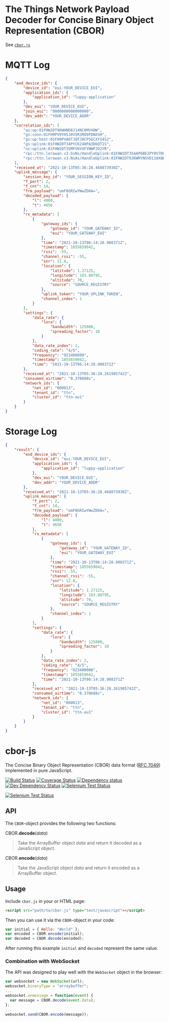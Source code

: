 # The Things Network Payload Decoder for Concise Binary Object Representation (CBOR)

See [`cbor.js`](cbor.js)

# MQTT Log

```json
{
    "end_device_ids": {
        "device_id": "eui-YOUR_DEVICE_EUI",
        "application_ids": {
            "application_id": "luppy-application"
        },
        "dev_eui": "YOUR_DEVICE_EUI",
        "join_eui": "0000000000000000",
        "dev_addr": "YOUR_DEVICE_ADDR"
    },
    "correlation_ids": [
        "as:up:01FHW2DT9KWHND8J14NC0MV40W",
        "gs:conn:01FH9PV9YH5J0V5R3RQ9FDNXSH",
        "gs:up:host:01FH9PVA6TJQTJ0CP5GCXYS4S2",
        "gs:uplink:01FHW2DT34PYCK248PA3D6QT1S",
        "ns:uplink:01FHW2DT35MFV6VXFYNWPJD2YR",
        "rpc:/ttn.lorawan.v3.GsNs/HandleUplink:01FHW2DT354AP6BE2PY0V7DCAS",
        "rpc:/ttn.lorawan.v3.NsAs/HandleUplink:01FHW2DT9JKWRYNSVD110XQWBC"
    ],
    "received_at": "2021-10-13T05:36:28.468873930Z",
    "uplink_message": {
        "session_key_id": "YOUR_SESSION_KEY_ID",
        "f_port": 2,
        "f_cnt": 14,
        "frm_payload": "omF0GRIwYWwZD6A=",
        "decoded_payload": {
            "l": 4000,
            "t": 4656
        },
        "rx_metadata": [
            {
                "gateway_ids": {
                    "gateway_id": "YOUR_GATEWAY_ID",
                    "eui": "YOUR_GATEWAY_EUI"
                },
                "time": "2021-10-13T06:14:28.908371Z",
                "timestamp": 1855659042,
                "rssi": -55,
                "channel_rssi": -55,
                "snr": 12.8,
                "location": {
                    "latitude": 1.27125,
                    "longitude": 103.80795,
                    "altitude": 70,
                    "source": "SOURCE_REGISTRY"
                },
                "uplink_token": "YOUR_UPLINK_TOKEN",
                "channel_index": 1
            }
        ],
        "settings": {
            "data_rate": {
                "lora": {
                    "bandwidth": 125000,
                    "spreading_factor": 10
                }
            },
            "data_rate_index": 2,
            "coding_rate": "4/5",
            "frequency": "923400000",
            "timestamp": 1855659042,
            "time": "2021-10-13T06:14:28.908371Z"
        },
        "received_at": "2021-10-13T05:36:28.261985742Z",
        "consumed_airtime": "0.370688s",
        "network_ids": {
            "net_id": "000013",
            "tenant_id": "ttn",
            "cluster_id": "ttn-au1"
        }
    }
}
```

# Storage Log

```json
{
    "result": {
        "end_device_ids": {
            "device_id": "eui-YOUR_DEVICE_EUI",
            "application_ids": {
                "application_id": "luppy-application"
            },
            "dev_eui": "YOUR_DEVICE_EUI",
            "dev_addr": "YOUR_DEVICE_ADDR"
        },
        "received_at": "2021-10-13T05:36:28.468873930Z",
        "uplink_message": {
            "f_port": 2,
            "f_cnt": 14,
            "frm_payload": "omF0GRIwYWwZD6A=",
            "decoded_payload": {
                "l": 4000,
                "t": 4656
            },
            "rx_metadata": [
                {
                    "gateway_ids": {
                        "gateway_id": "YOUR_GATEWAY_ID",
                        "eui": "YOUR_GATEWAY_EUI"
                    },
                    "time": "2021-10-13T06:14:28.908371Z",
                    "timestamp": 1855659042,
                    "rssi": -55,
                    "channel_rssi": -55,
                    "snr": 12.8,
                    "location": {
                        "latitude": 1.27125,
                        "longitude": 103.80795,
                        "altitude": 70,
                        "source": "SOURCE_REGISTRY"
                    },
                    "channel_index": 1
                }
            ],
            "settings": {
                "data_rate": {
                    "lora": {
                        "bandwidth": 125000,
                        "spreading_factor": 10
                    }
                },
                "data_rate_index": 2,
                "coding_rate": "4/5",
                "frequency": "923400000",
                "timestamp": 1855659042,
                "time": "2021-10-13T06:14:28.908371Z"
            },
            "received_at": "2021-10-13T05:36:28.261985742Z",
            "consumed_airtime": "0.370688s",
            "network_ids": {
                "net_id": "000013",
                "tenant_id": "ttn",
                "cluster_id": "ttn-au1"
            }
        }
    }
}
```

cbor-js
=======

The Concise Binary Object Representation (CBOR) data format ([RFC 7049](http://tools.ietf.org/html/rfc7049)) implemented in pure JavaScript.

[![Build Status](https://api.travis-ci.org/paroga/cbor-js.svg)](https://travis-ci.org/paroga/cbor-js)
[![Coverage Status](https://coveralls.io/repos/paroga/cbor-js/badge.svg?branch=master)](https://coveralls.io/r/paroga/cbor-js?branch=master)
[![Dependency status](https://david-dm.org/paroga/cbor-js/status.svg)](https://david-dm.org/paroga/cbor-js#info=dependencies&view=table)
[![Dev Dependency Status](https://david-dm.org/paroga/cbor-js/dev-status.svg)](https://david-dm.org/paroga/cbor-js#info=devDependencies&view=table)
[![Selenium Test Status](https://saucelabs.com/buildstatus/paroga-cbor-js)](https://saucelabs.com/u/paroga-cbor-js)

[![Selenium Test Status](https://saucelabs.com/browser-matrix/paroga-cbor-js.svg)](https://saucelabs.com/u/paroga-cbor-js)

API
---

The `CBOR`-object provides the following two functions:

CBOR.**decode**(*data*)
> Take the ArrayBuffer object *data* and return it decoded as a JavaScript object.

CBOR.**encode**(*data*)
> Take the JavaScript object *data* and return it encoded as a ArrayBuffer object.

Usage
-----

Include `cbor.js` in your or HTML page:
```html
<script src="path/to/cbor.js" type="text/javascript"></script>
```

Then you can use it via the `CBOR`-object in your code:
```javascript
var initial = { Hello: "World" };
var encoded = CBOR.encode(initial);
var decoded = CBOR.decode(encoded);
```
After running this example `initial` and `decoded` represent the same value.

### Combination with WebSocket

The API was designed to play well with the `WebSocket` object in the browser:
```javascript
var websocket = new WebSocket(url);
websocket.binaryType = "arraybuffer";
...
websocket.onmessage = function(event) {
  var message = CBOR.decode(event.data);
};
...
websocket.send(CBOR.encode(message));
```
